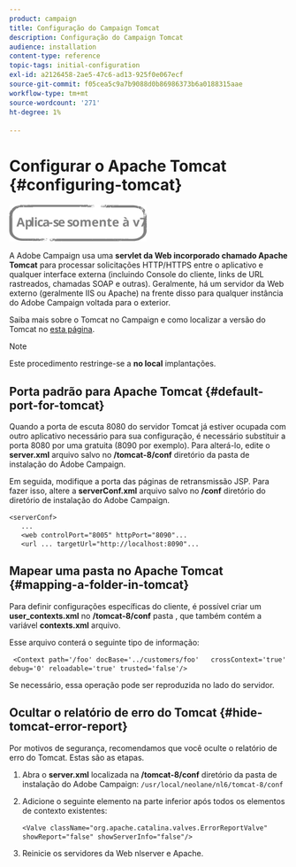 ```yaml
---
product: campaign
title: Configuração do Campaign Tomcat
description: Configuração do Campaign Tomcat
audience: installation
content-type: reference
topic-tags: initial-configuration
exl-id: a2126458-2ae5-47c6-ad13-925f0e067ecf
source-git-commit: f05cea5c9a7b9088d0b86986373b6a0188315aae
workflow-type: tm+mt
source-wordcount: '271'
ht-degree: 1%

---
```


# Configurar o Apache Tomcat {#configuring-tomcat}

![](../../assets/v7-only.svg)

A Adobe Campaign usa uma **servlet da Web incorporado chamado Apache Tomcat** para processar solicitações HTTP/HTTPS entre o aplicativo e qualquer interface externa (incluindo Console do cliente, links de URL rastreados, chamadas SOAP e outras). Geralmente, há um servidor da Web externo (geralmente IIS ou Apache) na frente disso para qualquer instância do Adobe Campaign voltada para o exterior.

Saiba mais sobre o Tomcat no Campaign e como localizar a versão do Tomcat no [esta página](../../production/using/locate-tomcat-version.md).

>[!NOTE]
>
>Este procedimento restringe-se a **no local** implantações.

## Porta padrão para Apache Tomcat {#default-port-for-tomcat}

Quando a porta de escuta 8080 do servidor Tomcat já estiver ocupada com outro aplicativo necessário para sua configuração, é necessário substituir a porta 8080 por uma gratuita (8090 por exemplo). Para alterá-lo, edite o **server.xml** arquivo salvo no **/tomcat-8/conf** diretório da pasta de instalação do Adobe Campaign.

Em seguida, modifique a porta das páginas de retransmissão JSP. Para fazer isso, altere a **serverConf.xml** arquivo salvo no **/conf** diretório do diretório de instalação do Adobe Campaign.

```
<serverConf>
   ...
   <web controlPort="8005" httpPort="8090"...
   <url ... targetUrl="http://localhost:8090"...
```

## Mapear uma pasta no Apache Tomcat {#mapping-a-folder-in-tomcat}

Para definir configurações específicas do cliente, é possível criar um **user_contexts.xml** no **/tomcat-8/conf** pasta , que também contém a variável **contexts.xml** arquivo.

Esse arquivo conterá o seguinte tipo de informação:

```
 <Context path='/foo' docBase='../customers/foo'   crossContext='true' debug='0' reloadable='true' trusted='false'/>
```

Se necessário, essa operação pode ser reproduzida no lado do servidor.

## Ocultar o relatório de erro do Tomcat {#hide-tomcat-error-report}

Por motivos de segurança, recomendamos que você oculte o relatório de erro do Tomcat. Estas são as etapas.

1. Abra o **server.xml** localizada na **/tomcat-8/conf** diretório da pasta de instalação do Adobe Campaign:  `/usr/local/neolane/nl6/tomcat-8/conf`
1. Adicione o seguinte elemento na parte inferior após todos os elementos de contexto existentes:

   ```
   <Valve className="org.apache.catalina.valves.ErrorReportValve" showReport="false" showServerInfo="false"/>
   ```

1. Reinicie os servidores da Web nlserver e Apache.
